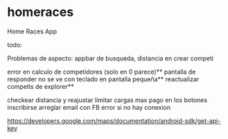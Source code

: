 # homeraces

Home Races App

todo:

Problemas de aspecto: appbar de busqueda, distancia en crear competi

error en calculo de competidores (solo en 0 parece)**
pantalla de responder no se ve con teclado en pantalla pequeña**
reactualizar competis de explorer**

checkear distancia y reajustar
limitar cargas max
pago en los botones inscribirse
arreglar email con FB
error si no hay conexion


https://developers.google.com/maps/documentation/android-sdk/get-api-key
